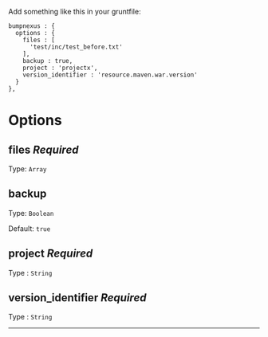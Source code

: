 Add something like this in your gruntfile:

    bumpnexus : {
      options : {
        files : [
          'test/inc/test_before.txt'
        ],
        backup : true,
        project : 'projectx',
        version_identifier : 'resource.maven.war.version'
      }
    },

# Options

## files *Required*

Type: `Array`  

## backup

Type: `Boolean`  

Default: `true`  

## project *Required*

Type : `String`  

## version_identifier *Required*

Type : `String`  



___________
